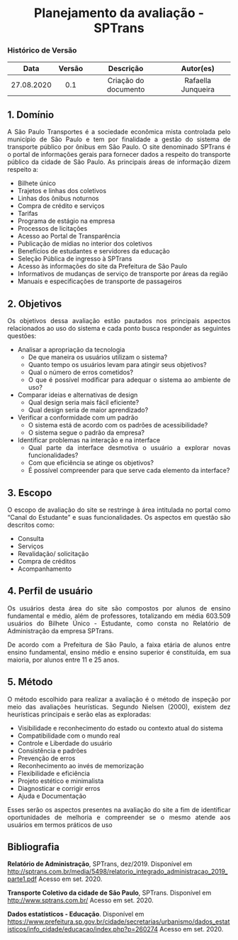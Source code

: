 # <center>Planejamento da avaliação - SPTrans

### Histórico de Versão
|    Data    | Versão | Descrição            | Autor(es)       |
| :--------: | :----: | :------------------: | :-------------: |
| 27.08.2020 |  0.1   | Criação do documento | Rafaella Junqueira |

<div align="justify">

## 1. Domínio
A São Paulo Transportes é a sociedade econômica mista controlada pelo município de São Paulo e tem por finalidade a gestão do sistema de transporte público por ônibus em São Paulo. O site denominado SPTrans é o portal de informações gerais para fornecer dados a respeito do transporte público da cidade de São Paulo.
As principais áreas de informação dizem respeito a:

- Bilhete único
- Trajetos e linhas dos coletivos
- Linhas dos ônibus noturnos
- Compra de crédito e serviços
- Tarifas
- Programa de estágio na empresa
- Processos de licitações
- Acesso ao Portal de Transparência
- Publicação de mídias no interior dos coletivos
- Benefícios de estudantes e servidores da educação
- Seleção Pública de ingresso à SPTrans
- Acesso às informações do site da Prefeitura de São Paulo
- Informativos de mudanças de serviço de transporte por áreas da região
- Manuais e especificações de transporte de passageiros

## 2. Objetivos
Os objetivos dessa avaliação estão pautados nos principais aspectos relacionados ao uso do sistema e cada ponto busca responder as seguintes questões:
- Analisar a apropriação da tecnologia
    - De que maneira os usuários utilizam o sistema?
    - Quanto tempo os usuários levam para atingir seus objetivos?
    - Qual o número de erros cometidos?
    - O que é possível modificar para adequar o sistema ao ambiente de uso?
- Comparar ideias e alternativas de design
    - Qual design seria mais fácil eficiente?
    - Qual design seria de maior aprendizado?
- Verificar a conformidade com um padrão
    - O sistema está de acordo com os padrões de acessibilidade?
    - O sistema segue o padrão da empresa?
- Identificar problemas na interação e na interface
    - Qual parte da interface desmotiva o usuário a explorar novas funcionalidades?
    - Com que eficiência se atinge os objetivos?
    - É possível compreender para que serve cada elemento da interface?

## 3. Escopo
O escopo de avaliação do site se restringe à área intitulada no portal como “Canal do Estudante” e suas funcionalidades. Os aspectos em questão são descritos como:

- Consulta
- Serviços
- Revalidação/ solicitação
- Compra de créditos
- Acompanhamento

## 4. Perfil de usuário
Os usuários desta área do site são compostos por alunos de ensino fundamental e médio, além de professores, totalizando em média 603.509 usuários do Bilhete Único - Estudante, como consta no Relatório de Administração da empresa SPTrans. 

De acordo com a Prefeitura de São Paulo, a faixa etária de alunos entre ensino fundamental, ensino médio e ensino superior é constituída, em sua maioria, por alunos entre 11 e 25 anos. 

## 5. Método
O método escolhido para realizar a avaliação é o método de inspeção por meio das avaliações heurísticas. Segundo Nielsen (2000), existem dez heurísticas principais e serão elas as exploradas:
- Visibilidade e reconhecimento do estado ou contexto atual do sistema
- Compatibilidade com o mundo real
- Controle e Liberdade do usuário
- Consistência e padrões
- Prevenção de erros
- Reconhecimento ao invés de memorização
- Flexibilidade e eficiência
- Projeto estético e minimalista
- Diagnosticar e corrigir erros
- Ajuda e Documentação

Esses serão os aspectos presentes na avaliação do site a fim de identificar oportunidades de melhoria e compreender se o mesmo atende aos usuários em termos práticos de uso

</div>

## Bibliografia
**Relatório de Administração**, SPTrans, dez/2019. Disponível em http://sptrans.com.br/media/5498/relatorio_integrado_administracao_2019_parte1.pdf Acesso em set. 2020.

**Transporte Coletivo da cidade de São Paulo**, SPTrans. Disponível em http://www.sptrans.com.br/ Acesso em set. 2020.
 
**Dados estatísticos - Educação**. Disponível em https://www.prefeitura.sp.gov.br/cidade/secretarias/urbanismo/dados_estatisticos/info_cidade/educacao/index.php?p=260274 Acesso em set. 2020.

 